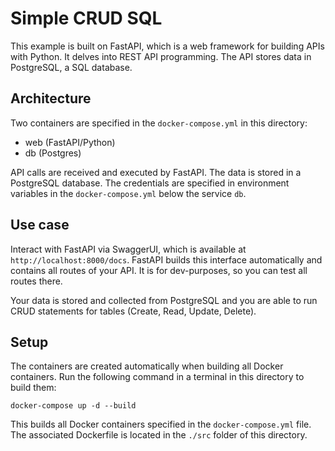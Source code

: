 # Simple CRUD SQL

This example is built on FastAPI, which is a web framework for building APIs with Python. It delves into REST API
programming.
The API stores data in PostgreSQL, a SQL database.

## Architecture

Two containers are specified in the `docker-compose.yml` in this directory:

- web (FastAPI/Python)
- db (Postgres)

API calls are received and executed by FastAPI. The data is stored in a PostgreSQL database. The credentials are
specified in environment variables in the `docker-compose.yml` below the service `db`.

## Use case

Interact with FastAPI via SwaggerUI, which is available at `http://localhost:8000/docs`. FastAPI builds this interface
automatically and contains all routes of your API. It is for dev-purposes, so you can test all routes there.

Your data is stored and collected from PostgreSQL and you are able to run CRUD statements for tables (Create, Read,
Update, Delete).

## Setup

The containers are created automatically when building all Docker containers. Run the following command in a terminal 
in this directory to build them:

~~~~
docker-compose up -d --build
~~~~

This builds all Docker containers specified in the `docker-compose.yml` file.
The associated Dockerfile is located in the `./src` folder of this directory.
